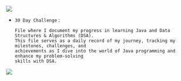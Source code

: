 <p>
 <img src="https://capsule-render.vercel.app/api?type=egg&height=150&color=0:069422,100:ecf542&text=DSA%20DIARY&fontAlign=48&fontAlignY=45&section=header&reversal=true&fontColor=033d13&stroke=0a6b06&strokeWidth=2&desc=-%20Aditi&descAlignY=75&descAlign=49&fontSize=60"/>
</p>

- `30 Day Challenge`  :

  ```
  File where I document my progress in learning Java and Data Structures & Algorithms (DSA).
  This file serves as a daily record of my journey, tracking my milestones, challenges, and
  achievements as I dive into the world of Java programming and enhance my problem-solving
  skills with DSA.
  ```

  

<p>
 <img src="https://capsule-render.vercel.app/api?type=egg&height=150&color=0:069422,100:ecf542&fontAlign=48&fontAlignY=45&section=footer&reversal=true&fontColor=033d13&stroke=0a6b06&strokeWidth=2&descAlignY=75&descAlign=49&fontSize=60"/>
</p>
